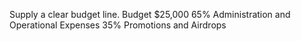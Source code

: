 Supply a clear budget line.
Budget
$25,000
65% Administration and Operational Expenses
35% Promotions and Airdrops
